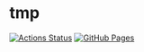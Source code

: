 # tmp
[![Actions Status](https://github.com/daris755/tmp/workflows/verify/badge.svg)](https://github.com/daris755/tmp/actions)
[![GitHub Pages](https://img.shields.io/static/v1?label=GitHub+Pages&message=+&color=brightgreen&logo=github)](https://daris755.github.io/tmp/)
